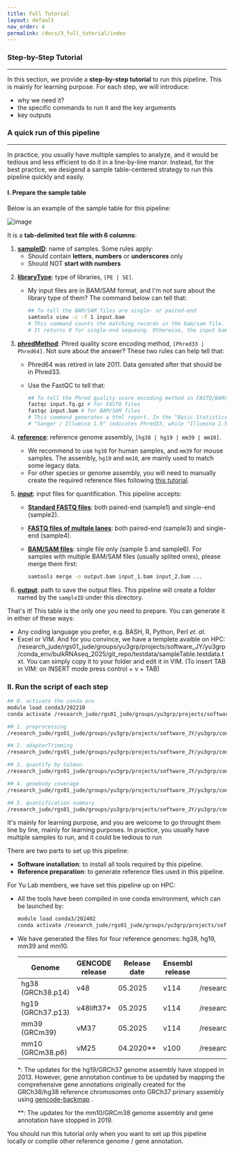 ```yaml
---
title: Full Tutorial
layout: default
nav_order: 4
permalink: /docs/3_full_tutorial/index
---
```


### Step-by-Step Tutorial

---

In this section, we provide a **step-by-step tutorial** to run this pipeline. This is mainly for learning purpose.
For each step, we will introduce:

- why we need it?
- the specific commands to run it and the key arguments
- key outputs

### A quick run of this pipeline

---

In practice, you usually have multiple samples to analyze, and it would be tedious and less efficient to do it in a line-by-line manor. Instead, for the best practice, we desigend a sample table-centered strategy to run this pipeline quickly and easily.

#### I. Prepare the sample table

Below is an example of the sample table for this pipeline:

![image](sampleTable_template.png)

  It is a **tab-delimited text file with 6 columns**:

1) **<u>sampleID</u>**: name of samples. Some rules apply:
   - Should contain **letters**, **numbers** or **underscores** only
   - Should NOT **start with numbers**

2. **<u>libraryType</u>**: type of libraries, `[PE | SE]`. 

   - My input files are in BAM/SAM format, and I'm not sure about the library type of them? The command below can tell that:

     ``` bash
     ## To tell the BAM/SAM files are single- or paired-end
     samtools view -c -f 1 input.bam
     # This command counts the matching records in the bam/sam file.
     # It returns 0 for single-end sequeing. Otherwise, the input bam/sam file is paired-end.
     ```

3. **<u>phredMethod</u>**: Phred quality score encoding method, `[Phred33 | Phred64]`. Not sure about the answer? These two rules can help tell that:

   - Phred64 was retired in late 2011. Data genrated after that should be in Phred33.

   - Use the FastQC to tell that: 

     ``` bash
     ## To tell the Phred quality score encoding method in FASTQ/BAM/SAM files
     fastqc input.fq.gz # for FASTQ files
     fastqc input.bam # for BAM/SAM files
     # This command generates a html report. In the "Basic Statistics" section, there is a measure called "Endcoding":
     # "Sanger / Illumina 1.9" indicates Phred33, while "Illumina 1.5 or lower" indicates Phred64.
     ```

4. **<u>reference</u>**: reference genome assembly, `[hg38 | hg19 | mm39 | mm10]`. 
   - We recommend to use `hg38` for human samples, and `mm39` for mouse samples. The assembly, `hg19` and `mm10`, are mainly used to match some legacy data.
   - For other species or genome assembly, you will need to manually create the required reference files following [this tutorial](https://jyyulab.github.io/bulkRNAseq_quantification_pipeline/docs/pipeline_setup/reference.html).

5. **<u>input</u>**: input files for quantification. This pipeline accepts:

   - **<u>Standard FASTQ files</u>**: both paired-end (sample1) and single-end (sample2).

   - **<u>FASTQ files of multple lanes</u>**: both paired-end (sample3) and single-end (sample4).

   - **<u>BAM/SAM files</u>**: single file only (sample 5 and sample6). For samples with  multiple BAM/SAM files (usually splited ones), please merge them first:

     ``` bash
     samtools merge -o output.bam input_1.bam input_2.bam ...
     ```

6. **<u>output</u>**: path to save the output files. This pipeline will create a folder named by the `sampleID` under this directory.

That's it! This table is the only one you need to prepare. You can generate it in either of these ways:

* Any coding language you prefer, e.g. BASH, R, Python, Perl *et. al.*
* Excel or VIM. And for you convince, we have a templete avaible on HPC: /research_jude/rgs01_jude/groups/yu3grp/projects/software_JY/yu3grp/conda_env/bulkRNAseq_2025/git_repo/testdata/sampleTable.testdata.txt. You can simply copy it to your folder and edit it in VIM. (To insert TAB in VIM: on INSERT mode press control + v + TAB)



### II. Run the script of each step



``` bash
## 0. activate the conda env
module load conda3/202210
conda activate /research_jude/rgs01_jude/groups/yu3grp/projects/software_JY/yu3grp/conda_env/bulkRNAseq_2023

## 1. preprocessing
/research_jude/rgs01_jude/groups/yu3grp/projects/software_JY/yu3grp/conda_env/bulkRNAseq_2023/git_repo/scripts/preProcessing.pl sampleTable.txt

## 2. adapterTrimming
/research_jude/rgs01_jude/groups/yu3grp/projects/software_JY/yu3grp/conda_env/bulkRNAseq_2023/git_repo/scripts/adapterTrimming.pl sampleTable.txt

## 3. quantify by Salmon
/research_jude/rgs01_jude/groups/yu3grp/projects/software_JY/yu3grp/conda_env/bulkRNAseq_2023/git_repo/scripts/quantSalmon.pl sampleTable.txt

## 4. genebody coverage
/research_jude/rgs01_jude/groups/yu3grp/projects/software_JY/yu3grp/conda_env/bulkRNAseq_2023/git_repo/scripts/geneCoverage.pl sampleTable.txt

## 5. quantification summary
/research_jude/rgs01_jude/groups/yu3grp/projects/software_JY/yu3grp/conda_env/bulkRNAseq_2023/git_repo/scripts/quantSummary.pl sampleTable.txt

```





It's mainly for learning purpose, and you are welcome to go throught them line by line, mainly for learning purposes. In practice, you usually have multiple samples to run, and it could be tedious to run  

There are two parts to set up this pipeline:

- **Software installation**: to install all tools required by this pipeline.
- **Reference preparation**: to generate reference files used in this pipeline.

For Yu Lab members, we have set this pipeline up on HPC:

- All the tools have been compiled in one conda environment, which can be launched by:

  ``` bash
  module load conda3/202402
  conda activate /research_jude/rgs01_jude/groups/yu3grp/projects/software_JY/yu3grp/conda_env/bulkRNAseq_2025
  ```

- We have generated the files for four reference genomes: hg38, hg19, mm39 and mm10.


  | Genome            | GENCODE release | Release date | Ensembl release | Path                                                         |
  | ----------------- | --------------- | ------------ | --------------- | ------------------------------------------------------------ |
  | hg38 (GRCh38.p14) | v48             | 05.2025      | v114            | /research_jude/rgs01_jude/groups/yu3grp/projects/software_JY/yu3grp/yulab_databases/references/hg38/gencode.release48 |
  | hg19 (GRCh37.p13) | v48lift37*      | 05.2025      | v114            | /research_jude/rgs01_jude/groups/yu3grp/projects/software_JY/yu3grp/yulab_databases/references/hg19/gencode.release48 |
  | mm39 (GRCm39)     | vM37            | 05.2025      | v114            | /research_jude/rgs01_jude/groups/yu3grp/projects/software_JY/yu3grp/yulab_databases/references/mm39/gencode.releaseM37 |
  | mm10 (GRCm38.p6)  | vM25            | 04.2020**    | v100            | /research_jude/rgs01_jude/groups/yu3grp/projects/software_JY/yu3grp/yulab_databases/references/mm10/gencode.releaseM25 |

  *: The updates for the hg19/GRCh37 genome assembly have stopped in 2013. However, gene annotation continue to be updated by mapping the comprehensive gene annotations originally created for the GRCh38/hg38 reference chromosomes onto GRCh37 primary assembly using [gencode-backmap](https://github.com/diekhans/gencode-backmap) .

  **: The updates for the mm10/GRCm38 genome assembly and gene annotation have stopped in 2019.

You should run this tutorial only when you want to set up this pipeline locally or complie other reference genome / gene annotation.